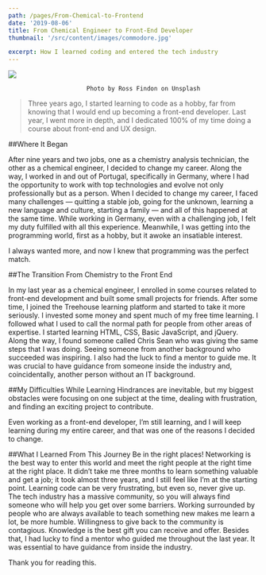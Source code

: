 ```yaml
---
path: /pages/From-Chemical-to-Frontend
date: '2019-08-06'
title: From Chemical Engineer to Front-End Developer
thumbnail: '/src/content/images/commodore.jpg'

excerpt: How I learned coding and entered the tech industry
---
```


![](./change.jpg)

                          Photo by Ross Findon on Unsplash

> Three years ago, I started learning to code as a hobby, far from knowing that I would end up becoming a front-end developer.
> Last year, I went more in depth, and I dedicated 100% of my time doing a course about front-end and UX design.

##Where It Began

After nine years and two jobs, one as a chemistry analysis technician, the other as a chemical engineer, I decided to change my career.
Along the way, I worked in and out of Portugal, specifically in Germany, where I had the opportunity to work with top technologies and evolve not only professionally but as a person.
When I decided to change my career, I faced many challenges — quitting a stable job, going for the unknown, learning a new language and culture, starting a family — and all of this happened at the same time.
While working in Germany, even with a challenging job, I felt my duty fulfilled with all this experience. Meanwhile, I was getting into the programming world, first as a hobby, but it awoke an insatiable interest.

I always wanted more, and now I knew that programming was the perfect match.

##The Transition From Chemistry to the Front End

In my last year as a chemical engineer, I enrolled in some courses related to front-end development and built some small projects for friends. After some time, I joined the Treehouse learning platform and started to take it more seriously. I invested some money and spent much of my free time learning.
I followed what I used to call the normal path for people from other areas of expertise. I started learning HTML, CSS, Basic JavaScript, and jQuery.
Along the way, I found someone called Chris Sean who was giving the same steps that I was doing. Seeing someone from another background who succeeded was inspiring.
I also had the luck to find a mentor to guide me. It was crucial to have guidance from someone inside the industry and, coincidentally, another person without an IT background.

##My Difficulties While Learning
Hindrances are inevitable, but my biggest obstacles were
focusing on one subject at the time, dealing with frustration, and
finding an exciting project to contribute.

Even working as a front-end developer, I’m still learning, and I will keep learning during my entire career, and that was one of the reasons I decided to change.

##What I Learned From This Journey
Be in the right places!
Networking is the best way to enter this world and meet the right people at the right time at the right place. It didn’t take me three months to learn something valuable and get a job; it took almost three years, and I still feel like I’m at the starting point. Learning code can be very frustrating, but even so, never give up. The tech industry has a massive community, so you will always find someone who will help you get over some barriers.
Working surrounded by people who are always available to teach something new makes me learn a lot, be more humble. Willingness to give back to the community is contagious.
Knowledge is the best gift you can receive and offer.
Besides that, I had lucky to find a mentor who guided me throughout the last year. It was essential to have guidance from inside the industry.

Thank you for reading this.

